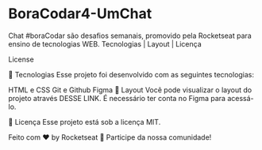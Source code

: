 # BoraCodar4-UmChat

Chat
#boraCodar são desafios semanais, promovido pela Rocketseat para ensino de tecnologias WEB.
Tecnologias   |    Layout   |    Licença

License




🚀 Tecnologias
Esse projeto foi desenvolvido com as seguintes tecnologias:

HTML e CSS
Git e Github
Figma
🔖 Layout
Você pode visualizar o layout do projeto através DESSE LINK. É necessário ter conta no Figma para acessá-lo.

📝 Licença
Esse projeto está sob a licença MIT.

Feito com ♥ by Rocketseat 👋 Participe da nossa comunidade!
